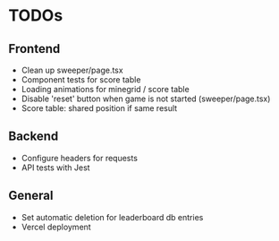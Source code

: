 # TODOs

## Frontend

- Clean up sweeper/page.tsx
- Component tests for score table
- Loading animations for minegrid / score table
- Disable 'reset' button when game is not started (sweeper/page.tsx)
- Score table: shared position if same result

## Backend

- Configure headers for requests
- API tests with Jest

## General

- Set automatic deletion for leaderboard db entries
- Vercel deployment
